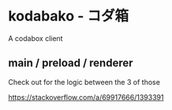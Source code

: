 # kodabako - コダ箱

A codabox client

## main / preload / renderer

Check out for the logic between the 3 of those

https://stackoverflow.com/a/69917666/1393391
